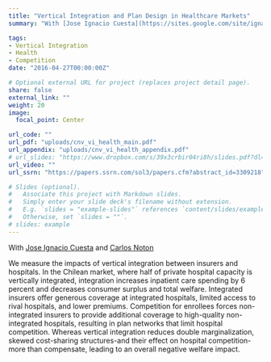 ```yaml
---
title: "Vertical Integration and Plan Design in Healthcare Markets"
summary: "With [Jose Ignacio Cuesta](https://sites.google.com/site/ignaciocuesta/) and [Carlos Noton](http://www.dii.uchile.cl/~cnoton/)\n\n Hospital-insurer integration leads to skewed plan generosity, harming hospital competition, increasing prices and premiums, and offsetting the gains from reduced double marginalization"

tags:
- Vertical Integration
- Health
- Competition
date: "2016-04-27T00:00:00Z"

# Optional external URL for project (replaces project detail page).
share: false
external_link: ""
weight: 20
image:
  focal_point: Center

url_code: ""
url_pdf: "uploads/cnv_vi_health_main.pdf"
url_appendix: "uploads/cnv_vi_health_appendix.pdf"
# url_slides: "https://www.dropbox.com/s/39x3crbir04ri8h/slides.pdf?dl=0"
url_video: ""
url_ssrn: "https://papers.ssrn.com/sol3/papers.cfm?abstract_id=3309218"

# Slides (optional).
#   Associate this project with Markdown slides.
#   Simply enter your slide deck's filename without extension.
#   E.g. `slides = "example-slides"` references `content/slides/example-slides.md`.
#   Otherwise, set `slides = ""`.
# slides: example
---
```


With [Jose Ignacio Cuesta](https://sites.google.com/site/ignaciocuesta/) and [Carlos Noton](http://www.dii.uchile.cl/~cnoton/)

We measure the impacts of vertical integration between insurers and hospitals. In the Chilean market, where half of private hospital capacity is vertically integrated, integration increases inpatient care spending by 6 percent and decreases consumer surplus and total welfare. Integrated insurers offer generous coverage at integrated hospitals, limited access to rival hospitals, and lower premiums. Competition for enrollees forces non-integrated insurers to provide additional coverage to high-quality non-integrated hospitals, resulting in plan networks that limit hospital competition. Whereas vertical integration reduces double marginalization, skewed cost-sharing structures-and their effect on hospital competition-more than compensate, leading to an overall negative welfare impact. 